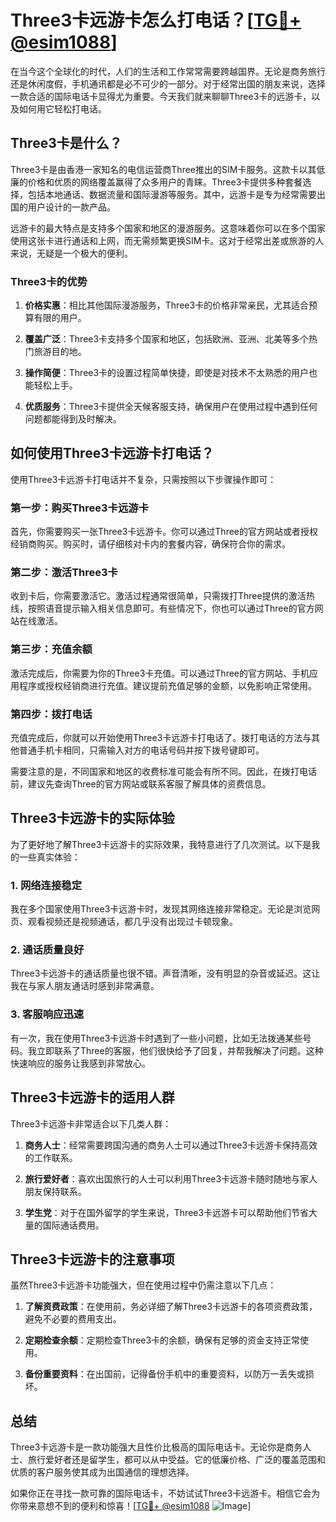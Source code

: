 # Three3卡远游卡怎么打电话？[[TG💪+ @esim1088](https://t.me/s/esim1088)]

在当今这个全球化的时代，人们的生活和工作常常需要跨越国界。无论是商务旅行还是休闲度假，手机通讯都是必不可少的一部分。对于经常出国的朋友来说，选择一款合适的国际电话卡显得尤为重要。今天我们就来聊聊Three3卡的远游卡，以及如何用它轻松打电话。

## Three3卡是什么？

Three3卡是由香港一家知名的电信运营商Three推出的SIM卡服务。这款卡以其低廉的价格和优质的网络覆盖赢得了众多用户的青睐。Three3卡提供多种套餐选择，包括本地通话、数据流量和国际漫游等服务。其中，远游卡是专为经常需要出国的用户设计的一款产品。

远游卡的最大特点是支持多个国家和地区的漫游服务。这意味着你可以在多个国家使用这张卡进行通话和上网，而无需频繁更换SIM卡。这对于经常出差或旅游的人来说，无疑是一个极大的便利。

### Three3卡的优势

1. **价格实惠**：相比其他国际漫游服务，Three3卡的价格非常亲民，尤其适合预算有限的用户。
   
2. **覆盖广泛**：Three3卡支持多个国家和地区，包括欧洲、亚洲、北美等多个热门旅游目的地。

3. **操作简便**：Three3卡的设置过程简单快捷，即使是对技术不太熟悉的用户也能轻松上手。

4. **优质服务**：Three3卡提供全天候客服支持，确保用户在使用过程中遇到任何问题都能得到及时解决。

## 如何使用Three3卡远游卡打电话？

使用Three3卡远游卡打电话并不复杂，只需按照以下步骤操作即可：

### 第一步：购买Three3卡远游卡

首先，你需要购买一张Three3卡远游卡。你可以通过Three的官方网站或者授权经销商购买。购买时，请仔细核对卡内的套餐内容，确保符合你的需求。

### 第二步：激活Three3卡

收到卡后，你需要激活它。激活过程通常很简单，只需拨打Three提供的激活热线，按照语音提示输入相关信息即可。有些情况下，你也可以通过Three的官方网站在线激活。

### 第三步：充值余额

激活完成后，你需要为你的Three3卡充值。可以通过Three的官方网站、手机应用程序或授权经销商进行充值。建议提前充值足够的金额，以免影响正常使用。

### 第四步：拨打电话

充值完成后，你就可以开始使用Three3卡远游卡打电话了。拨打电话的方法与其他普通手机卡相同，只需输入对方的电话号码并按下拨号键即可。

需要注意的是，不同国家和地区的收费标准可能会有所不同。因此，在拨打电话前，建议先查询Three的官方网站或联系客服了解具体的资费信息。

## Three3卡远游卡的实际体验

为了更好地了解Three3卡远游卡的实际效果，我特意进行了几次测试。以下是我的一些真实体验：

### 1. 网络连接稳定

我在多个国家使用Three3卡远游卡时，发现其网络连接非常稳定。无论是浏览网页、观看视频还是视频通话，都几乎没有出现过卡顿现象。

### 2. 通话质量良好

Three3卡远游卡的通话质量也很不错。声音清晰，没有明显的杂音或延迟。这让我在与家人朋友通话时感到非常满意。

### 3. 客服响应迅速

有一次，我在使用Three3卡远游卡时遇到了一些小问题，比如无法拨通某些号码。我立即联系了Three的客服，他们很快给予了回复，并帮我解决了问题。这种快速响应的服务让我感到非常放心。

## Three3卡远游卡的适用人群

Three3卡远游卡非常适合以下几类人群：

1. **商务人士**：经常需要跨国沟通的商务人士可以通过Three3卡远游卡保持高效的工作联系。

2. **旅行爱好者**：喜欢出国旅行的人士可以利用Three3卡远游卡随时随地与家人朋友保持联系。

3. **学生党**：对于在国外留学的学生来说，Three3卡远游卡可以帮助他们节省大量的国际通话费用。

## Three3卡远游卡的注意事项

虽然Three3卡远游卡功能强大，但在使用过程中仍需注意以下几点：

1. **了解资费政策**：在使用前，务必详细了解Three3卡远游卡的各项资费政策，避免不必要的费用支出。

2. **定期检查余额**：定期检查Three3卡的余额，确保有足够的资金支持正常使用。

3. **备份重要资料**：在出国前，记得备份手机中的重要资料，以防万一丢失或损坏。

## 总结

Three3卡远游卡是一款功能强大且性价比极高的国际电话卡。无论你是商务人士、旅行爱好者还是留学生，都可以从中受益。它的低廉价格、广泛的覆盖范围和优质的客户服务使其成为出国通信的理想选择。

如果你正在寻找一款可靠的国际电话卡，不妨试试Three3卡远游卡。相信它会为你带来意想不到的便利和惊喜！[[TG💪+ @esim1088](https://t.me/s/esim1088) ![Image](https://i.postimg.cc/4NQfJmqS/Snipaste-2025-05-13-00-14-12.png)]